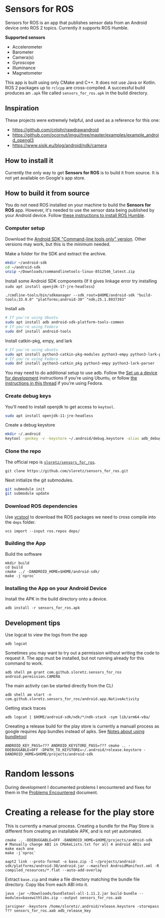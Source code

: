 # Sensors for ROS

Sensors for ROS is an app that publishes sensor data from an Android device onto ROS 2 topics.
Currently it supports ROS Humble.

**Supported sensors**
* Accelerometer
* Barometer
* Camera(s)
* Gyroscope
* Illuminance
* Magnetometer

This app is built using only CMake and C++.
It does not use Java or Kotlin.
ROS 2 packages up to `rclcpp` are cross-compiled.
A successful build produces an `.apk` file called `sensors_for_ros.apk` in the build directory.

## Inspiration

These projects were extremely helpful, and used as a reference for this one:

* https://github.com/cnlohr/rawdrawandroid
* https://github.com/ocornut/imgui/tree/master/examples/example_android_opengl3
* https://www.sisik.eu/blog/android/ndk/camera

## How to install it

Currently the only way to get **Sensors for ROS** is to build it from source.
It is not yet available on Google's app store.

## How to build it from source

You do not need ROS installed on your machine to build the **Sensors for ROS** app.
However, it's needed to use the sensor data being published by your Android device.
Follow [these instructions to install ROS Humble](https://docs.ros.org/en/humble/Installation.html).

### Computer setup

Download the [Android SDK "Command-line tools only" version](https://developer.android.com/studio#command-tools).
Other versions may work, but this is the minimum needed.

Make a folder for the SDK and extract the archive.

```bash
mkdir ~/android-sdk
cd ~/android-sdk
unzip ~/Downloads/commandlinetools-linux-8512546_latest.zip
```

Install some Android SDK components
(If it gives linkage error try installing `sudo apt install openjdk-17-jre-headless`)
```
./cmdline-tools/bin/sdkmanager --sdk_root=$HOME/android-sdk "build-tools;33.0.0" "platforms;android-30" "ndk;25.1.8937393"
```

Install `adb`

```bash
# If you're using Ubuntu
sudo apt install adb android-sdk-platform-tools-common
# If you're using Fedora
sudo dnf install android-tools
```

Install catkin-pkg, empy, and lark

```bash
# If you're using ubuntu
sudo apt install python3-catkin-pkg-modules python3-empy python3-lark-parser
# If you're using Fedora
sudo dnf install python3-catkin_pkg python3-empy python3-lark-parser
```

You may need to do additional setup to use adb.
Follow the [Set up a device for development](https://developer.android.com/studio/run/device#setting-up) instructions if you're using Ubuntu, or follow [the instructions in this thread](https://forums.fedoraforum.org/showthread.php?298965-HowTo-set-up-adb-(Android-Debug-Bridge)-on-Fedora-20) if you're using Fedora.


### Create debug keys

You'll need to install openjdk to get access to `keytool`.

```bash
sudo apt install openjdk-11-jre-headless
```

Create a debug keystore

```bash
mkdir ~/.android
keytool -genkey -v -keystore ~/.android/debug.keystore -alias adb_debug_key -keyalg RSA -keysize 2048 -validity 10000 -storepass android -keypass android
```

### Clone the repo

The official repo is [`sloretz/sensors_for_ros`](https://github.com/sloretz/sensors_for_ros).

```
git clone https://github.com/sloretz/sensors_for_ros.git
```

Next initialize the git submodules.

```bash
git submodule init
git submodule update
```

### Download ROS dependencies

Use [vcstool](https://github.com/dirk-thomas/vcstool) to download the ROS packages we need to cross compile into the `deps` folder.

```
vcs import --input ros.repos deps/
```

### Building the App

Build the software

```
mkdir build
cd build
cmake ../ -DANDROID_HOME=$HOME/android-sdk/
make -j`nproc`
```

### Installing the App on your Android Device

Install the APK in the build directory onto a device.

```
adb install -r sensors_for_ros.apk
```

## Development tips

Use logcat to view the logs from the app
```
adb logcat
```

Sometimes you may want to try out a permission without writing the code to request it.
The app must be installed, but not running already for this command to work.
```
adb shell pm grant com.github.sloretz.sensors_for_ros android.permission.CAMERA
```

The main activity can be started directly from the CLI
```
adb shell am start -n com.github.sloretz.sensors_for_ros/android.app.NativeActivity
```

Getting stack traces

```
adb logcat | $HOME/android-sdk/ndk/*/ndk-stack -sym lib/arm64-v8a/
```

Creeating a release build for the play store is currently a manuall process as google requires App bundles instead of apks.
See [Notes about using bundletool](https://developer.android.com/studio/build/building-cmdline)

```
ANDROID_KEY_PASS=??? ANDROID_KEYSTORE_PASS=??? cmake .. -DDEBUGGABLE=OFF -DPATH_TO_KEYSTORE=~/.android/release.keystore -DANDROID_HOME=$HOME/projects/android-sdk
```

# Random lessons

During development I documented problems I encountered and fixes for them in the [Problems Encountered](docs/problems_encountered.md) document.


# Creating a release for the play store

This is currently a manual process.
Creating a bundle for the Play Store is different from creating an installable APK, and is not yet automated.

```
cmake .. -DDEBUGGABLE=OFF -DANDROID_HOME=$HOME/projects/android-sdk
# Manually change ABI in CMakeLists.txt for all 4 android ABIs and make each one
make -j`nproc`
```

```
aapt2 link --proto-format -o base.zip -I ~/projects/android-sdk/platforms/android-30/android.jar --manifest AndroidManifest.xml -R compiled_resources/*.flat --auto-add-overlay
```

Extract `base.zip` and make a file directory matching the bundle file directory.
Copy libs from each ABI into it.

```
java -jar ~/Downloads/bundletool-all-1.11.2.jar build-bundle --modules=basewithlibs.zip --output sensors_for_ros.aab
```

```
jarsigner -keystore /home/sloretz/.android/release.keystore -storepass ??? sensors_for_ros.aab adb_release_key
```
